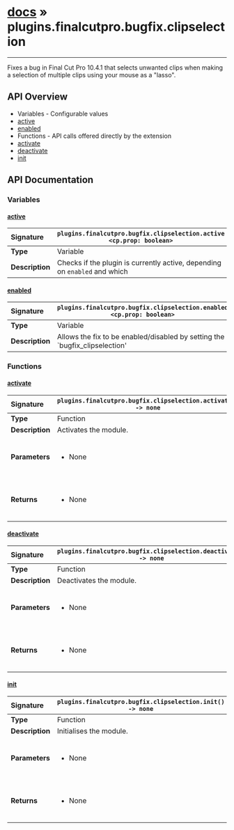 # [docs](index.md) » plugins.finalcutpro.bugfix.clipselection
---

Fixes a bug in Final Cut Pro 10.4.1 that selects unwanted clips when
making a selection of multiple clips using your mouse as a "lasso".

## API Overview
* Variables - Configurable values
 * [active](#active)
 * [enabled](#enabled)
* Functions - API calls offered directly by the extension
 * [activate](#activate)
 * [deactivate](#deactivate)
 * [init](#init)

## API Documentation

### Variables

#### [active](#active)
| <span style="float: left;">**Signature**</span> | <span style="float: left;">`plugins.finalcutpro.bugfix.clipselection.active <cp.prop: boolean>` </span>                                                          |
| -----------------------------------------------------|---------------------------------------------------------------------------------------------------------|
| **Type**                                             | Variable                                                                                         |
| **Description**                                      | Checks if the plugin is currently active, depending on `enabled` and which                                                                                         |

#### [enabled](#enabled)
| <span style="float: left;">**Signature**</span> | <span style="float: left;">`plugins.finalcutpro.bugfix.clipselection.enabled <cp.prop: boolean>` </span>                                                          |
| -----------------------------------------------------|---------------------------------------------------------------------------------------------------------|
| **Type**                                             | Variable                                                                                         |
| **Description**                                      | Allows the fix to be enabled/disabled by setting the `bugfix_clipselection'                                                                                         |

### Functions

#### [activate](#activate)
| <span style="float: left;">**Signature**</span> | <span style="float: left;">`plugins.finalcutpro.bugfix.clipselection.activate() -> none` </span>                                                          |
| -----------------------------------------------------|---------------------------------------------------------------------------------------------------------|
| **Type**                                             | Function                                                                                         |
| **Description**                                      | Activates the module.                                                                                         |
| **Parameters**                                       | <ul><br /><li>None</li><br /></ul>                                        |
| **Returns**                                          | <ul><br /><li>None</li><br /></ul>                                           |

#### [deactivate](#deactivate)
| <span style="float: left;">**Signature**</span> | <span style="float: left;">`plugins.finalcutpro.bugfix.clipselection.deactivate() -> none` </span>                                                          |
| -----------------------------------------------------|---------------------------------------------------------------------------------------------------------|
| **Type**                                             | Function                                                                                         |
| **Description**                                      | Deactivates the module.                                                                                         |
| **Parameters**                                       | <ul><br /><li>None</li><br /></ul>                                        |
| **Returns**                                          | <ul><br /><li>None</li><br /></ul>                                           |

#### [init](#init)
| <span style="float: left;">**Signature**</span> | <span style="float: left;">`plugins.finalcutpro.bugfix.clipselection.init() -> none` </span>                                                          |
| -----------------------------------------------------|---------------------------------------------------------------------------------------------------------|
| **Type**                                             | Function                                                                                         |
| **Description**                                      | Initialises the module.                                                                                         |
| **Parameters**                                       | <ul><br /><li>None</li><br /></ul>                                        |
| **Returns**                                          | <ul><br /><li>None</li><br /></ul>                                           |

